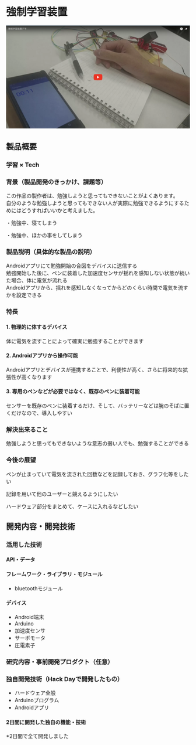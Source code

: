 # 強制学習装置

[![強制学習装置](video_img.png)](https://www.youtube.com/watch?v=av49qZ9IXIc&feature=youtu.be)

## 製品概要
### 学習 × Tech

### 背景（製品開発のきっかけ、課題等）

この作品の製作者は、勉強しようと思ってもできないことがよくあります。  
自分のような勉強しようと思ってもできない人が実際に勉強できるようにするためにはどうすればいいかと考えました。  

・勉強中、寝てしまう

・勉強中、ほかの事をしてしまう


### 製品説明（具体的な製品の説明）
Androidアプリにて勉強開始の合図をデバイスに送信する  
勉強開始した後に、ペンに装着した加速度センサが揺れを感知しない状態が続いた場合、体に電気が流れる  
Androidアプリから、揺れを感知しなくなってからどのくらい時間で電気を流すかを設定できる  

### 特長

#### 1. 物理的に体するデバイス
体に電気を流すことによって確実に勉強することができます

#### 2. Androidアプリから操作可能
Androidアプリとデバイスが連携することで、利便性が高く、さらに将来的な拡張性が高くなります

#### 3. 専用のペンなどが必要ではなく、既存のペンに装着可能
センサーを既存のペンに装着するだけ、そして、バッテリーなどは腕のそばに置くだけなので、導入しやすい

### 解決出来ること
勉強しようと思ってもできないような意志の弱い人でも、勉強することができる

### 今後の展望
ペンが止まっていて電気を流された回数などを記録しておき、グラフ化等をしたい

記録を用いて他のユーザーと競えるようにしたい

ハードウェア部分をまとめて、ケースに入れるなどしたい


## 開発内容・開発技術
### 活用した技術
#### API・データ

#### フレームワーク・ライブラリ・モジュール
* bluetoothモジュール

#### デバイス
* Android端末
* Arduino
* 加速度センサ
* サーボモータ
* 圧電素子

### 研究内容・事前開発プロダクト（任意）

### 独自開発技術（Hack Dayで開発したもの）
* ハードウェア全般
* Arduinoプログラム
* Androidアプリ

#### 2日間に開発した独自の機能・技術
*2日間で全て開発しました
